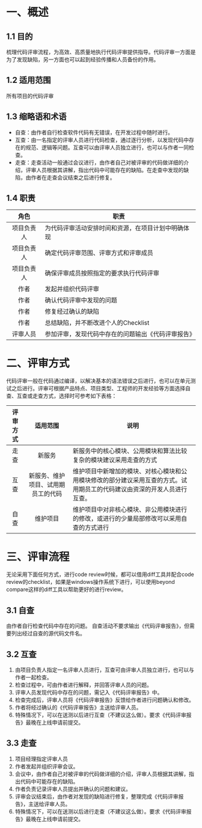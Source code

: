 # 一、概述
## 1.1 目的
梳理代码评审流程，为高效、高质量地执行代码评审提供指导。代码评审一方面是为了发现缺陷，另一方面也可以起到经验传播和人员备份的作用。

## 1.2 适用范围
所有项目的代码评审

## 1.3 缩略语和术语

* 自查：由作者自行检查软件代码有无错误，在开发过程中随时进行。
* 互查：由一名指定的评审人员进行代码检查，通过逐行分析，以发现代码中存在的规范、逻辑等问题。互查可以由评审人员独立进行，也可以与作者一同检查。
* 走查：走查活动一般通过会议进行，由作者自己对被评审的代码做详细的介绍，评审人员根据其讲解，指出代码中可能存在的缺陷。在走查中发现的缺陷，由作者在走查会议结束之后进行修复。

## 1.4 职责

| 角色	   | 职责          |
| :------: | -------------|
|项目负责人 |	为代码评审活动安排时间和资源，在项目计划中明确体现 |
|项目负责人 |确定代码评审范围、评审方式和评审成员| 
|项目负责人 |确保评审成员按照指定的要求执行代码评审 |
|作者	   |发起并组织代码评审 |
|作者	   |确认代码评审中发现的问题 |
|作者	   |修复经过确认的缺陷 |
|作者	   |总结缺陷，并不断改进个人的Checklist |
|评审人员	   |参加评审，发现代码中存在的问题输出《代码评审报告》|

# 二、评审方式
代码评审一般在代码通过编译，以解决基本的语法错误之后进行，也可以在单元测试之后进行。评审可根据产品特点、项目类型、工程师的开发经验等方面选择自查、互查或走查方式，选择时可参考如下表格：


|评审方式	 |适用范围 |	说明 |
| :------: | :------: | -------------|
|走查	| 新服务 |	新服务中的核心模块、公用模块和算法比较复杂的模块建议采用走查的方式 |
|互查	| 新服务、维护项目、试用期员工的代码 |	维护项目中新增加的模块、对核心模块和公用模块修改的部分建议采用互查的方式。试用期员工的代码建议由资深的开发人员进行互查。|
|自查	| 维护项目	| 维护项目中对非核心模块、非公用模块进行的修改，或进行的少量局部修改可以采用自查的方式进行 |


# 三、评审流程
无论采用下面任何方式，进行code review时候，都可以借用diff工具并配合code review的checklist，如果是windows操作系统下进行，可以使用beyond compare这样的diff工具以帮助更好的进行review。
## 3.1 自查
由作者自行检查代码中存在的问题。
自查活动不要求输出《代码评审报告》，但需要列出经过自查的源代码文件名。
## 3.2 互查

1. 由项目负责人指定一名评审人员进行，互查可由评审人员独立进行，也可以与作者一起检查。
2. 检查过程中，可由作者进行解释，并回答评审人员的问题。
3. 评审人员发现代码中存在的问题，需记入《代码评审报告》中。
4. 检查完成后，评审人员将《代码评审报告》反馈给作者进行问题确认和修改。
5. 作者将经过确认的《代码评审报告》主送给评审人员。 
6. 特殊情况下，可以在送测以后进行互查（不建议这么做）。要求《代码评审报告》最晚在上线申请前提交。

## 3.3 走查
1. 项目经理指定评审人员
2. 作者发起并组织评审会议。
3. 会议中，由作者自己对被评审的代码做详细的介绍，评审人员根据其讲解，指出代码中可能存在的缺陷。
4. 作者负责记录评审人员提出并确认的问题和建议。
5. 评审会议结束后，由作者对发现的缺陷进行修复，整理完成《代码评审报告》，主送给评审人员。
6. 特殊情况下，可以在送测以后进行走查（不建议这么做）。要求《代码评审报告》最晚在上线申请前提交。